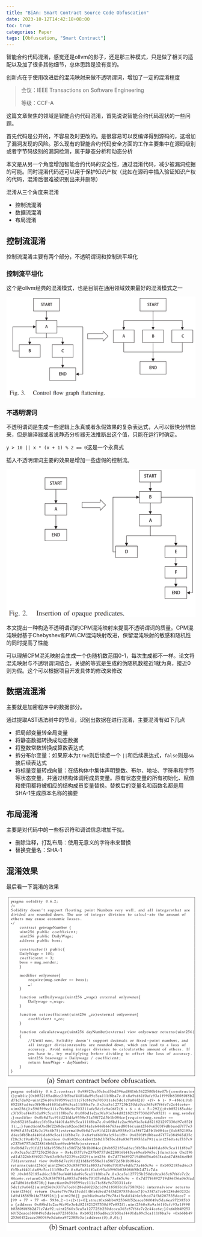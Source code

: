 ```yaml
---
title: "BiAn: Smart Contract Source Code Obfuscation"
date: 2023-10-12T14:42:18+08:00
toc: true
categories: Paper
tags: [Obfuscation, "Smart Contract"]
---
```


智能合约代码混淆，感觉还是ollvm的影子，还是那三种模式，只是做了相关的适配以及加了很多其他细节，总体思路是没有变的。

创新点在于使用改进后的混沌映射来做不透明谓词，增加了一定的混淆程度

> 会议：IEEE Transactions on Software Engineering
>
> 等级：CCF-A

<!--more-->

这篇文章聚焦的领域是智能合约代码混淆，首先说说智能合约代码现状的一些问题。

首先代码是公开的，不容易及时更改的。是很容易可以反编译得到源码的，这增加了漏洞发现的风险。那么现有的智能合约代码安全方面的工作主要集中在源码级别或者字节码级别的漏洞检测，属于静态分析和动态分析

本文是从另一个角度增加智能合约代码的安全性，通过混淆代码，减少被漏洞挖掘的可能。同时混淆代码还可以用于保护知识产权（比如在源码中插入验证知识产权的代码，混淆后很难被识别出来并删除）

混淆从三个角度来混淆

+ 控制流混淆
+ 数据流混淆
+ 布局混淆



## 控制流混淆

控制流混淆主要有两个部分，不透明谓词和控制流平坦化

### 控制流平坦化

这个是ollvm经典的混淆模式，也是目前在通用领域效果最好的混淆模式之一

![image-20231012111728772](https://raw.githubusercontent.com/Military-axe/imgtable/main/202310121439037.png)

### 不透明谓词

不透明谓词是生成一些逻辑上永真或者永假效果的复杂表达式，人可以很快分辨出来，但是编译器或者说静态分析器无法推断出这个值，只能在运行时确定。

`y > 10 || x * (x + 1) % 2 == 0`这是一个永真式

插入不透明谓词主要的效果是增加一些虚假的控制流。

![image-20231012112233726](https://raw.githubusercontent.com/Military-axe/imgtable/main/202310121439830.png)

本文提出一种构造不透明谓词的CPM混沌映射来提高不透明谓词的质量。CPM混沌映射基于Chebyshev和PWLCM混沌映射改进，保留混沌映射的敏感和随机性的同时提高了性能

可以理解CPM混沌映射会生成一个伪随机数范围0-1，每次生成都不一样。论文将混沌映射与不透明谓词结合，关键的等式是生成的伪随机数接近1就为真，接近0则为假。这个可以根据项目开发具体的修改来修改

## 数据流混淆

主要就是加密程序中的数据部分。

通过提取AST语法树中的节点，识别出数据在进行混淆，主要混淆有如下几点

+ 把局部变量转全局变量
+ 将静态数据转换成动态数据
+ 将整数常数转换成算数表达式
+ 拆分布尔变量：如果原本为`true`则后续接一个 `||`和后续表达式，`false`则是`&&`接后续表达式
+ 将标量变量转成向量：在结构体中集体声明整数、布尔、地址、字符串和字节等状态变量，并通过结构体调用成员变量。原有状态变量的所有初始化、赋值和使用都将被相应的结构成员变量替换。替换后的变量名和函数名都是用SHA-1生成原本名称的摘要

## 布局混淆

主要是对代码中的一些标识符和调试信息增加干扰。

- 删除注释，打乱布局：使用无意义的字符串来替换
- 替换变量名：SHA-1

## 混淆效果

最后看一下混淆的效果

![image-20231012142843126](https://raw.githubusercontent.com/Military-axe/imgtable/main/202310121439215.png)